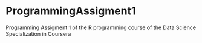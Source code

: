 # ProgrammingAssigment1
Programming Assigment 1 of the R programming course of the Data Science Specialization in Coursera
